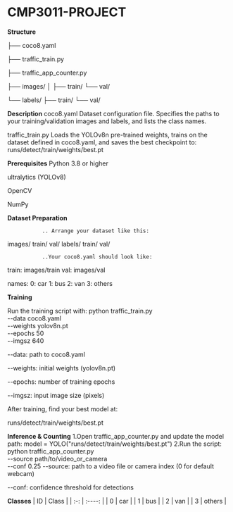 # CMP3011-PROJECT


  **Structure**

  
├── coco8.yaml

├── traffic_train.py

├── traffic_app_counter.py

├── images/
│   ├── train/
    └── val/


└── labels/
    ├── train/
    └── val/


   **Description**
coco8.yaml
Dataset configuration file. Specifies the paths to your training/validation images and labels, and lists the class names.

traffic_train.py
Loads the YOLOv8n pre-trained weights, trains on the dataset defined in coco8.yaml, and saves the best checkpoint to:
runs/detect/train/weights/best.pt

  **Prerequisites**
Python 3.8 or higher

ultralytics (YOLOv8)

OpenCV

NumPy

  **Dataset Preparation**
               
               .. Arrange your dataset like this:
images/
  train/
  val/
labels/
  train/
  val/
               
               ..Your coco8.yaml should look like:
train: images/train
val:   images/val

names:
  0: car
  1: bus
  2: van
  3: others

**Training**

Run the training script with:
python traffic_train.py \
     --data coco8.yaml \
     --weights yolov8n.pt \
     --epochs 50 \
     --imgsz 640

 --data: path to coco8.yaml

--weights: initial weights (yolov8n.pt)

--epochs: number of training epochs

--imgsz: input image size (pixels)

After training, find your best model at:

runs/detect/train/weights/best.pt

**Inference & Counting**
1.Open traffic_app_counter.py and update the model path:
model = YOLO("runs/detect/train/weights/best.pt")
2.Run the script:
python traffic_app_counter.py \
  --source path/to/video_or_camera \
  --conf 0.25
--source: path to a video file or camera index (0 for default webcam)

--conf: confidence threshold for detections

  **Classes**
|  ID |  Class |
| :-: | :----: |
|  0  |   car  |
|  1  |   bus  |
|  2  |   van  |
|  3  | others |







